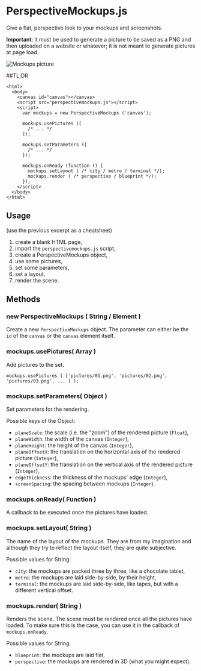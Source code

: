 PerspectiveMockups.js
================

Give a flat, perspective look to your mockups and screenshots.

**Important**: it must be used to generate a picture to be saved as a PNG and then uploaded on a website or whatever; it is not meant to generate pictures at page load.

![Mockups picture](http://i.imgur.com/EdOXg9m.png)

##TL;DR
```
<html>
  <body>
    <canvas id="canvas"></canvas>
    <script src="perspectivemockups.js"></script>
    <script>
      var mockups = new PerspectiveMockups ('canvas');

      mockups.usePictures ([
        /* ... */
      ]);

      mockups.setParameters ({
        /* ... */
      });

      mockups.onReady (function () {
        mockups.setLayout ( /* city / metro / terminal */);
        mockups.render ( /* perspective / blueprint */);
      });
    </script>
  </body>
</html>
```

## Usage
(use the previous excerpt as a cheatsheet)
1. create a blank HTML page,
2. import the `perspectivemockups.js` script,
3. create a PerspectiveMockups object,
4. use some pictures, 
5. set some parameters,
6. set a layout,
7. render the scene.

## Methods

### new PerspectiveMockups ( String / Element )

Create a new `PerspectiveMockups` object. The parameter can either be the `id` of the `canvas` or the `canvas` element itself.

### mockups.usePictures( Array )

Add pictures to the set.

```
mockups.usePictures ( ['pictures/01.png', 'pictures/02.png', 'pictures/03.png', ... ] );
```

### mockups.setParameters( Object )

Set parameters for the rendering.

Possible keys of the Object:
 - `planeScale`: the scale (i.e. the "zoom") of the rendered picture (`Float`),
 - `planeWidth`: the width of the canvas (`Integer`),
 - `planeHeight`: the height of the canvas (`Integer`),
 - `planeOffsetX`: the translation on the horizontal axis of the rendered picture (`Integer`),
 - `planeOffsetY`: the translation on the vertical axis of the rendered picture (`Integer`),
 - `edgeThickness`: the thickness of the mockups' edge (`Integer`),
 - `screenSpacing`: the spacing between mockups (`Integer`).

### mockups.onReady( Function )

A callback to be executed once the pictures have loaded.

### mockups.setLayout( String )

The name of the layout of the mockups. They are from my imagination and although they try to reflect the layout itself, they are quite subjective.

Possible values for String:
 - `city`: the mockups are packed three by three, like a chocolate tablet,
 - `metro`: the mockups are laid side-by-side, by their height,
 - `terminal`: the mockups are laid side-by-side, like tapes, but with a different vertical offset.


### mockups.render( String )

Renders the scene. The scene must be rendered once all the pictures have loaded. To make sure this is the case, you can use it in the callback of `mockups.onReady`.

Possible values for String:
 - `blueprint`: the mockups are laid flat,
 - `perspective`: the mockups are rendered in 3D (what you might expect).
